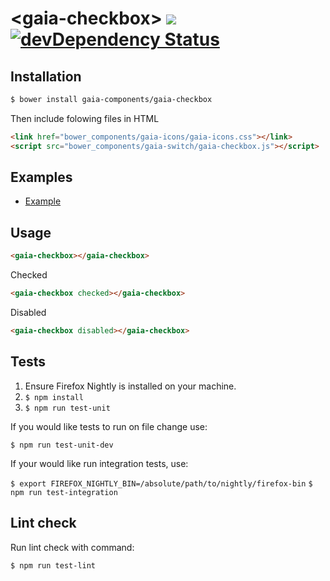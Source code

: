 # &lt;gaia-checkbox&gt; ![](https://travis-ci.org/gaia-components/gaia-checkbox.svg)  [![devDependency Status](https://david-dm.org/gaia-components/gaia-checkbox/dev-status.svg)](https://david-dm.org/gaia-components/gaia-checkbox#info=devDependencies)


## Installation

```bash
$ bower install gaia-components/gaia-checkbox
```

Then include folowing files in HTML

```html
<link href="bower_components/gaia-icons/gaia-icons.css"></link>
<script src="bower_components/gaia-switch/gaia-checkbox.js"></script>
```


## Examples

- [Example](http://gaia-components.github.io/gaia-checkbox/)


## Usage

```html
<gaia-checkbox></gaia-checkbox>
```


Checked

```html
<gaia-checkbox checked></gaia-checkbox>
```


Disabled

```html
<gaia-checkbox disabled></gaia-checkbox>
```


## Tests

1. Ensure Firefox Nightly is installed on your machine.
2. `$ npm install`
3. `$ npm run test-unit`

If you would like tests to run on file change use:

`$ npm run test-unit-dev`

If your would like run integration tests, use:

`$ export FIREFOX_NIGHTLY_BIN=/absolute/path/to/nightly/firefox-bin`
`$ npm run test-integration`

## Lint check

Run lint check with command:

`$ npm run test-lint`
